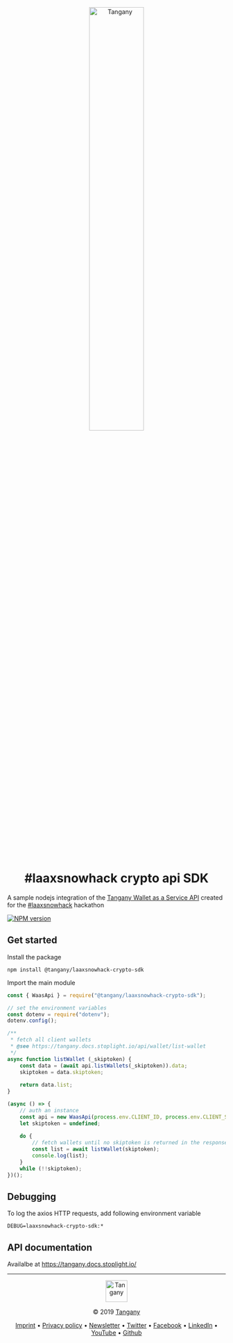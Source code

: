 <div align="center">  
  <a href="https://tangany.com">  
    <img src="https://raw.githubusercontent.com/Tangany/cloud-wallet/master/docs/tangany.gif"  alt="Tangany" width="50%" />  
  </a>  
  <h1>#laaxsnowhack crypto api SDK</h1>      
</div>  

A sample nodejs integration of the [Tangany Wallet as a Service API](https://tangany.com) created for the [#laaxsnowhack](https://twitter.com/search?q=%23laaxsnowhack) hackathon

[![NPM version](https://raw.githubusercontent.com/Tangany/laaxsnowhack-crypto-sdk/master/docs/package-badge.svg?sanitize=true)](https://www.npmjs.com/package/@tangany/laaxsnowhack-crypto-sdk)

## Get started
Install the package
```
npm install @tangany/laaxsnowhack-crypto-sdk
```

Import the main module
```javascript
const { WaasApi } = require("@tangany/laaxsnowhack-crypto-sdk");

// set the environment variables
const dotenv = require("dotenv");
dotenv.config();

/**
 * fetch all client wallets
 * @see https://tangany.docs.stoplight.io/api/wallet/list-wallet
 */
async function listWallet (_skiptoken) {
    const data = (await api.listWallets(_skiptoken)).data;
    skiptoken = data.skiptoken;
    
    return data.list;
}

(async () => {
    // auth an instance
    const api = new WaasApi(process.env.CLIENT_ID, process.env.CLIENT_SECRET, process.env.SUBSCRIPTION);
    let skiptoken = undefined;
    
    do {
        // fetch wallets until no skiptoken is returned in the response
        const list = await listWallet(skiptoken);
        console.log(list);
    }
    while (!!skiptoken);
})();
```

## Debugging
To log the axios HTTP requests, add following environment variable
```
DEBUG=laaxsnowhack-crypto-sdk:*
```

## API documentation
Availalbe at https://tangany.docs.stoplight.io/

***
<div align="center">
<p>   
<img src="https://raw.githubusercontent.com/Tangany/cloud-wallet/master/docs/logo.svg?sanitize=true"  alt="Tangany" height="50" align="middle" />  
</p>
<p>
© 2019 <a href="https://tangany.com">Tangany</a>
</p>
<p>
 <a href="https://tangany.com/imprint/">Imprint</a>
• <a href="https://tangany.com/imprint/">Privacy policy</a>
• <a href="https://tangany.com#newsletter">Newsletter</a>
• <a href="https://twitter.com/tangany_wallet">Twitter</a>
• <a href="https://www.facebook.com/tanganywallet">Facebook</a>
• <a href="https://www.linkedin.com/company/tangany/">LinkedIn</a>
• <a href="https://www.youtube.com/channel/UCmDr1clodG1ov-iX_GMkwMA">YouTube</a>
• <a href="https://github.com/Tangany/">Github</a>
</p>
</div>
